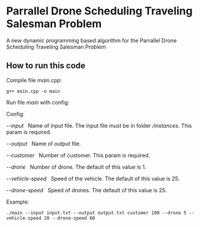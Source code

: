 # Parrallel Drone Scheduling Traveling Salesman Problem

A new dynamic programming based algorithm for the Parrallel Drone Scheduling Traveling Salesman Problem

## How to run this code

Compile file <i>main.cpp</i>:
```
g++ main.cpp -o main
```

Run file <i>main</i> with config:

Config:

<i>--input</i> &nbsp; Name of input file. The input file must be in folder <i>/instances</i>. This param is required.

<i>--output</i> &nbsp; Name of output file.

<i>--customer</i> &nbsp; Number of customer. This param is required.

<i>--drone</i> &nbsp; Number of drone. The default of this value is 1.

<i>--vehicle-speed</i> &nbsp; Speed of the vehicle. The default of this value is 25.

<i>--drone-speed</i> &nbsp; Speed of drones. The default of this value is 25.


Example:
```
./main --input input.txt --output output.txt customer 100 --drone 5 --vehicle-speed 20 --drone-speed 60
```